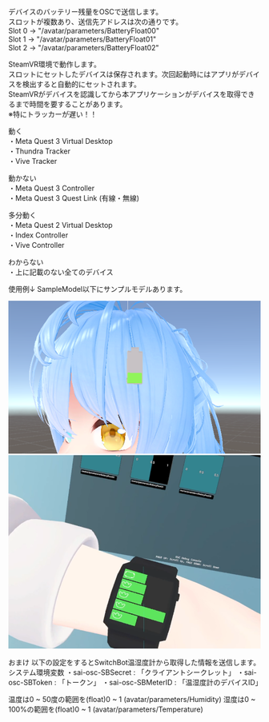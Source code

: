 デバイスのバッテリー残量をOSCで送信します。
<br>
スロットが複数あり、送信先アドレスは次の通りです。
<br>
Slot 0 -> "/avatar/parameters/BatteryFloat00"
<br>
Slot 1 -> "/avatar/parameters/BatteryFloat01"
<br>
Slot 2 -> "/avatar/parameters/BatteryFloat02"
<br>


SteamVR環境で動作します。
<br>
スロットにセットしたデバイスは保存されます。次回起動時にはアプリがデバイスを検出すると自動的にセットされます。
<br>
SteamVRがデバイスを認識してから本アプリケーションがデバイスを取得できるまで時間を要することがあります。
<br>
※特にトラッカーが遅い！！
<br>

動く
<br>
・Meta Quest 3 Virtual Desktop 
<br>
・Thundra Tracker
<br>
・Vive Tracker

動かない
<br>
・Meta Quest 3 Controller
<br>
・Meta Quest 3 Quest Link (有線・無線)

多分動く
<br>
・Meta Quest 2 Virtual Desktop
<br>
・Index Controller
<br>
・Vive Controller

わからない
<br>
・上に記載のない全てのデバイス

使用例↓ SampleModel以下にサンプルモデルあります。

![SampleImage](image/SampleImage.png)
![SampleImage](image/SampleImage_02.png)

おまけ
以下の設定をするとSwitchBot温湿度計から取得した情報を送信します。
システム環境変数
・sai-osc-SBSecret : 「クライアントシークレット」
・sai-osc-SBToken : 「トークン」
・sai-osc-SBMeterID : 「温湿度計のデバイスID」

温度は0 ~ 50度の範囲を(float)0 ~ 1 (avatar/parameters/Humidity)
湿度は0 ~ 100%の範囲を(float)0 ~ 1 (avatar/parameters/Temperature)
